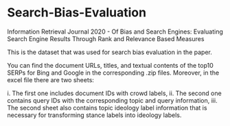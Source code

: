 # Search-Bias-Evaluation
Information Retrieval Journal 2020 - Of Bias and Search Engines: Evaluating Search Engine Results Through Rank and Relevance Based Measures

This is the dataset that was used for search bias evaluation in the paper.

You can find the document URLs, titles, and textual contents of the top10 SERPs for Bing and Google in the corresponding .zip files.
Moreover, in the excel file there are two sheets:

i. The first one includes document IDs with crowd labels,
ii. The second one contains query IDs with the corresponding topic and query information,
iii. The second sheet also contains topic ideology label information that is necessary for transforming stance labels into ideology labels.
